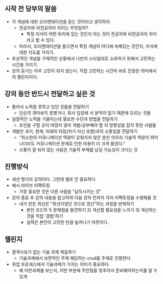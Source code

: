 
## 시작 전 당부의 말씀 

- 각 개념에 대한 오리엔테이션을 듣는 것이라고 생각하자. 
	- 전공자와 비전공자의 차이는 무엇일까? 
		- 특정 지식이 어떤 위치에 있는 것인지 아는 것이 전공자와 비전공자의 차이라고 할 수 있다. 
	- 따라서, 오리엔테이션을 들으면서 특정 개념이 어디에 속해있는 것인지, 지식에 대한 지도를 가지기. 
- 추상적인 개념을 구체적인 상황에서 나만의 스타일대로 소화하기 위해서 고민하는 시간을 가지기. 
- 강의 듣기는 아무 고민이 되지 않는다. 직접 고민하는 시간이 바로 진정한 의미에서의 챌린지이다. 


## 강의 동안 반드시 전달하고 싶은 것 

- 몰라서 노력을 못하고 있던 것들을 전달하기 
	- 단순히 겪어보지 못했거나, 회사 입장에 서 본적이 없기 때문에 모르는 것들 
- 실질적인 노력을 기울이는데 필요한 수단과 방법을 전달하기 
	- 조언을 구할 곳이 마땅치 않아 개발/공부해야 할 지 방향성을 잡지 못한 사람들 
- 개발은 과거, 현재, 미래의 타임(자기 자신 포함)과의 소통임을 전달하기 
	- "최소한의 커뮤니케이션 역량이 갖춰지지 않은 분은 아무리 기술적 역량이 뛰어나더라도 커뮤니케이션 문제로 인한 비용이 더 크게 들었다." 
	- 소통이 잘 되지 않는 사람은 기술적 부채를 남길 가능성이 크다는 것

## 진행방식 

- 세션 형식의 강의이다. 그런데 별로 안 중요하다. 
- 예시 라이브 리팩토링 
	- 가장 중요한 것은 다른 사람을 "납득시키는 것"
- 강의 종료 후 강의 내용을 참고하여 다음 강의 전까지 각자 리팩토링을 수행해올 것 
	- 내가 만든 최선은 "최선이었던 것으로 갱신"하는 과정을 반복하기 
		- 본인 코드의 1) 문제점을 발견하기 2) 개선할 필요성을 느끼기 3) 개선하는 것을 직접 '경험'하기 
		- 실력은 본인이 고민한 만큼 늘어나기 마련이다. 

## 챌린지 

- 결격사유가 없는 기술 과제 제출하기 
	- 기술과제에서 보편적인 주제 해당하는 crud를 주제로 진행한다. 
- 취업 프로세스에서 기술과제가 가지는 의미가 중요하다. 
	- 왜 이런과제를 보는지, 어떤 부분에 주안점을 맞추어서 준비해야하는지를 알 수 있게 